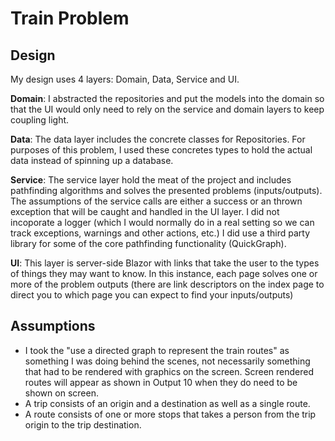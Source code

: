 # Train Problem

## Design
My design uses 4 layers: Domain, Data, Service and UI. 

__Domain__: I abstracted the repositories and put the models into the domain so that the UI would only need to rely on the service and domain layers to keep coupling light.

__Data__: The data layer includes the concrete classes for Repositories. For purposes of this problem, I used these concretes types to hold the actual data instead of spinning up a database.

__Service__: The service layer hold the meat of the project and includes pathfinding algorithms and solves the presented problems (inputs/outputs). The assumptions of the service calls are either a success or an thrown exception that will be caught and handled in the UI layer. I did not incoporate a logger (which I would normally do in a real setting so we can track exceptions, warnings and other actions, etc.) I did use a third party library for some of the core pathfinding functionality (QuickGraph).

__UI__: This layer is server-side Blazor with links that take the user to the types of things they may want to know. In this instance, each page solves one or more of the problem outputs (there are link descriptors on the index page to direct you to which page you can expect to find your inputs/outputs)

## Assumptions
* I took the "use a directed graph to represent the train routes" as something I was doing behind the scenes, not necessarily something that had to be rendered with graphics on the screen. Screen rendered routes will appear as shown in Output 10 when they do need to be shown on screen.
* A trip consists of an origin and a destination as well as a single route.
* A route consists of one or more stops that takes a person from the trip origin to the trip destination.
